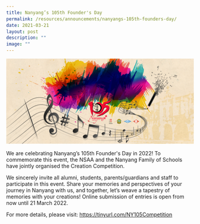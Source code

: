 ```yaml
---
title: Nanyang’s 105th Founder's Day
permalink: /resources/announcements/nanyangs-105th-founders-day/
date: 2021-03-21
layout: post
description: ""
image: ""
---
```


![](/images/Competition-header.png)

We are celebrating Nanyang’s 105th Founder's Day in 2022! To commemorate this event, the NSAA and the Nanyang Family of Schools have jointly organised the Creation Competition.

We sincerely invite all alumni, students, parents/guardians and staff to participate in this event. Share your memories and perspectives of your journey in Nanyang with us, and together, let’s weave a tapestry of memories with your creations! Online submission of entries is open from now until 21 March 2022.

For more details, please visit: https://tinyurl.com/NY105Competition
